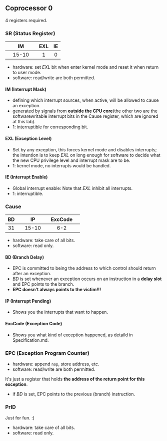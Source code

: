 ## Coprocessor 0
4 registers required.

### SR (Status Register)
|  |  IM |  | EXL | IE | 
|:-:|:-:|:-:|:-:|:-:|
|  |15-10|  |  1  |  0 |

- hardware: set *EXL* bit when enter kernel mode and reset it when return to user mode.
- software: read/write are both permitted.

#### IM (Interrupt Mask)
- defining which interrupt sources, when active, will be allowed to cause an exception.
- generated by signals from **outside the CPU core**(the other two are the softwarewritable interrupt bits in the Cause register, which are ignored at this lab).
- 1: interruptible for corresponding bit.

#### EXL (Exception Level)
- Set by any exception, this forces kernel mode and disables interrupts; the intention is to keep *EXL* on long enough for software to decide what the new CPU privilege level and interrupt mask are to be.
- 1: kernel mode, no interrupts would be handled.

#### IE (Interrupt Enable)
- Global interrupt enable: Note that *EXL* inhibit all interrupts.
- 1: interruptible.
  

### Cause
| BD |  |  IP   | | ExcCode |  | 
|:-:|:-:|:-:|:-:|:-:|:-:|
| 31 |  | 15-10 | |   6-2   |  |

- hardware: take care of all bits.
- software: read only.

#### BD (Branch Delay)
- EPC is committed to being the address to which control should return after an exception.
- *BD* is set whenever an exception occurs on an instruction in a **delay slot** and EPC points to the branch.
- **EPC doesn't always points to the victim!!!**

#### IP (Interrupt Pending)
- Shows you the interrupts that want to happen.

#### ExcCode (Exception Code)
- Shows you what kind of exception happened, as detaild in Specification.md.


### EPC (Exception Program Counter)
- hardware: append `nop`, store address, etc.
- software: read/write are both permitted.
  
It's just a register that holds **the address of the return point for this exception**.
- if *BD* is set, EPC points to the previous (branch) instruction.    


### PrID
 Just for fun. :)

- hardware: take care of all bits.
- software: read only.